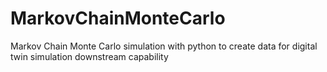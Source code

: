 # MarkovChainMonteCarlo
Markov Chain Monte Carlo simulation with python to create data for digital twin simulation downstream capability
